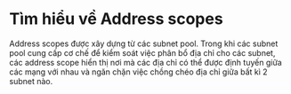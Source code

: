# Tìm hiểu về Address scopes

Address scopes được xây dựng từ các subnet pool. Trong khi các subnet pool cung cấp cơ chế để kiểm soát việc phân bổ địa chỉ cho các subnet, các address scope hiển thị nơi mà các địa chỉ có thể được định tuyến giữa các mạng với nhau và ngăn chặn việc chồng chéo địa chỉ giữa bất kì 2 subnet nào. 